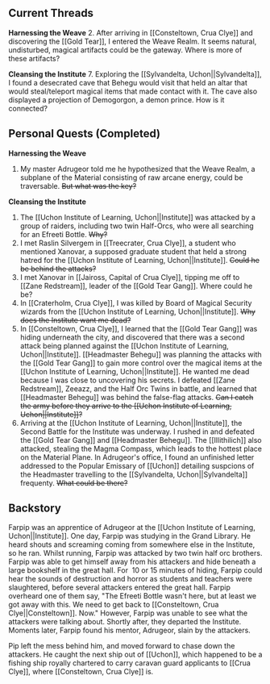 ## Current Threads

**Harnessing the Weave**
2. After arriving in [[Consteltown, Crua Clye]] and discovering the [[Gold Tear]], I entered the Weave Realm. It seems natural, undisturbed, magical artifacts could be the gateway. Where is more of these artifacts?

**Cleansing the Institute**
7. Exploring the [[Sylvandelta, Uchon||Sylvandelta]], I found a desecrated cave that Behegu would visit that held an altar that would steal/teleport magical items that made contact with it. The cave also displayed a projection of Demogorgon, a demon prince. How is it connected?

## Personal Quests (Completed)

**Harnessing the Weave**
1. My master Adrugeor told me he hypothesized that the Weave Realm, a subplane of the Material consisting of raw arcane energy, could be traversable. ~~But what was the key?~~

**Cleansing the Institute**
1. The [[Uchon Institute of Learning, Uchon||Institute]] was attacked by a group of raiders, including two twin Half-Orcs, who were all searching for an Efreeti Bottle. ~~Why?~~
2. I met Raslin Silvergem in [[Treecrater, Crua Clye]], a student who mentioned Xanovar, a supposed graduate student that held a strong hatred for the [[Uchon Institute of Learning, Uchon||Institute]]. ~~Could he be behind the attacks?~~
3. I met Xanovar in [[Jaiross, Capital of Crua Clye]], tipping me off to [[Zane Redstream]], leader of the [[Gold Tear Gang]]. Where could he be?
4. In [[Craterholm, Crua Clye]], I was killed by Board of Magical Security wizards from the [[Uchon Institute of Learning, Uchon||Institute]]. ~~Why does the Institute want me dead?~~
5. In [[Consteltown, Crua Clye]], I learned that the [[Gold Tear Gang]] was hiding underneath the city, and discovered that there was a second attack being planned against the [[Uchon Institute of Learning, Uchon||Institute]]. [[Headmaster Behegu]] was planning the attacks with the [[Gold Tear Gang]] to gain more control over the magical items at the [[Uchon Institute of Learning, Uchon||Institute]]. He wanted me dead because I was close to uncovering his secrets. I defeated [[Zane Redstream]], Zeeazz, and the Half Orc Twins in battle, and learned that [[Headmaster Behegu]] was behind the false-flag attacks. ~~Can I catch the army before they arrive to the [[Uchon Institute of Learning, Uchon||Institute]]?~~
6. Arriving at the [[Uchon Institute of Learning, Uchon||Institute]], the Second Battle for the Institute was underway. I rushed in and defeated the [[Gold Tear Gang]] and [[Headmaster Behegu]]. The [[Illithilich]] also attacked, stealing the Magma Compass, which leads to the hottest place on the Material Plane. In Adrugeor's office, I found an unfinished letter addressed to the Popular Emissary of [[Uchon]] detailing suspcions of the Headmaster travelling to the [[Sylvandelta, Uchon||Sylvandelta]] frequenty. ~~What could be there?~~

## Backstory
Farpip was an apprentice of Adrugeor at the [[Uchon Institute of Learning, Uchon||Institute]]. One day, Farpip was studying in the Grand Library. He heard shouts and screaming coming from somewhere else in the Institute, so he ran. Whilst running, Farpip was attacked by two twin half orc brothers. Farpip was able to get himself away from his attackers and hide beneath a large bookshelf in the great hall. For  10 or 15 minutes of hiding, Farpip could hear the sounds of destruction and horror as students and teachers were slaughtered, before several attackers entered the great hall. Farpip overheard one of them say, "The Efreeti Bottle wasn't here, but at least we got away with this. We need to get back to [[Consteltown, Crua Clye||Consteltown]]. Now." However, Farpip was unable to see what the attackers were talking about. Shortly after, they departed the Institute. Moments later, Farpip found his mentor, Adrugeor, slain by the attackers.  

Pip left the mess behind him, and moved forward to chase down the attackers. He caught the next ship out of [[Uchon]], which happened to be a fishing ship royally chartered to carry caravan guard applicants to [[Crua Clye]], where [[Consteltown, Crua Clye]] is.